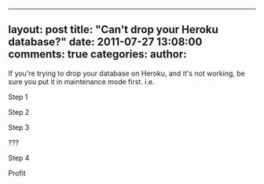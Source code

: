 

---
layout: post
title: "Can't drop your Heroku database?"
date: 2011-07-27 13:08:00
comments: true
categories:
author: 
---

If you're trying to drop your database on Heroku, and it's not working, be sure you put it in maintenance mode first. i.e.

Step 1

Step 2



Step 3

???

Step 4

Profit